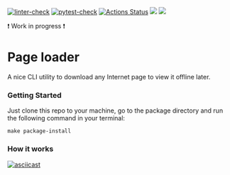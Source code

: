 
[![linter-check](https://github.com/Polyrom/python-project-lvl3/actions/workflows/linter-check.yml/badge.svg)](https://github.com/Polyrom/python-project-lvl3/actions/workflows/linter-check.yml) [![pytest-check](https://github.com/Polyrom/python-project-lvl3/actions/workflows/pytest-check.yml/badge.svg)](https://github.com/Polyrom/python-project-lvl3/actions/workflows/pytest-check.yml) [![Actions Status](https://github.com/Polyrom/python-project-lvl3/workflows/hexlet-check/badge.svg)](https://github.com/Polyrom/python-project-lvl3/actions) <a href="https://codeclimate.com/github/Polyrom/python-project-lvl3/maintainability"><img src="https://api.codeclimate.com/v1/badges/f483fc3569edc6fd01b2/maintainability" /></a> <a href="https://codeclimate.com/github/Polyrom/python-project-lvl3/test_coverage"><img src="https://api.codeclimate.com/v1/badges/f483fc3569edc6fd01b2/test_coverage" /></a>

:heavy_exclamation_mark: Work in progress :heavy_exclamation_mark:

# Page loader
A nice CLI utility to download any Internet page to view it offline later.

### Getting Started
Just clone this repo to your machine, go to the package directory and run the following command in your terminal:

`make package-install`

### How it works
[![asciicast](https://asciinema.org/a/ZFsfmbtzl8mNneRjZHl6IlelE.svg)](https://asciinema.org/a/ZFsfmbtzl8mNneRjZHl6IlelE)